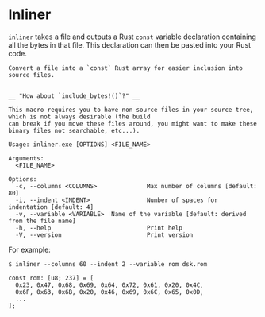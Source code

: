 # Inliner

`inliner` takes a file and outputs a Rust `const` variable declaration containing all the bytes in that
file. This declaration can then be pasted into your Rust code.

```
Convert a file into a `const` Rust array for easier inclusion into source files.


__ "How about `include_bytes!()`?" __

This macro requires you to have non source files in your source tree, which is not always desirable (the build
can break if you move these files around, you might want to make these binary files not searchable, etc...).

Usage: inliner.exe [OPTIONS] <FILE_NAME>

Arguments:
  <FILE_NAME>

Options:
  -c, --columns <COLUMNS>              Max number of columns [default: 80]
  -i, --indent <INDENT>                Number of spaces for indentation [default: 4]
  -v, --variable <VARIABLE>  Name of the variable [default: derived from the file name]
  -h, --help                           Print help
  -V, --version                        Print version
```

For example:

```
$ inliner --columns 60 --indent 2 --variable rom dsk.rom 

const rom: [u8; 237] = [
  0x23, 0x47, 0x68, 0x69, 0x64, 0x72, 0x61, 0x20, 0x4C,
  0x6F, 0x63, 0x6B, 0x20, 0x46, 0x69, 0x6C, 0x65, 0x0D,
  ...
];
```